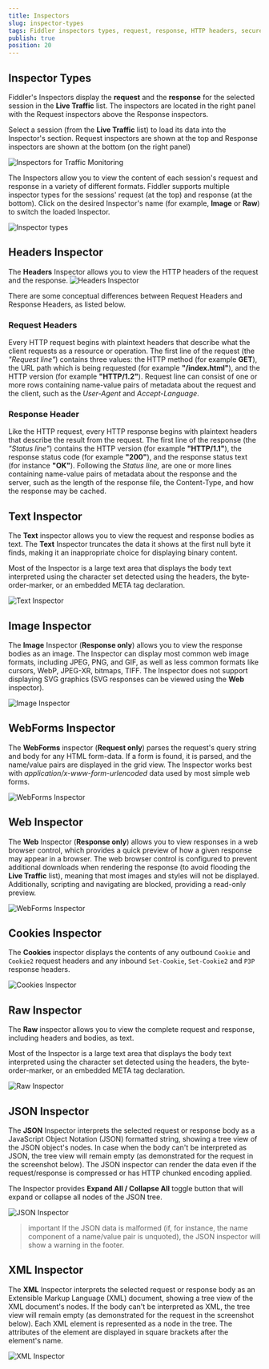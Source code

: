 ```yaml
---
title: Inspectors
slug: inspector-types
tags: Fiddler inspectors types, request, response, HTTP headers, secure requests, headers, textview, webforms, cookies, raw, XML
publish: true
position: 20
---
```


## Inspector Types

Fiddler's Inspectors display the **request** and the **response** for the selected session in the __Live Traffic__ list. The inspectors are located in the right panel with the Request inspectors above the Response inspectors.

Select a session (from the __Live Traffic__ list) to load its data into the Inspector's section. Request inspectors are shown at the top and Response inspectors are shown at the bottom (on the right panel)

![Inspectors for Traffic Monitoring](../../images/livetraffic/inspectors/inspectors-all.png)

The Inspectors allow you to view the content of each session's request and response in a variety of different formats. Fiddler supports multiple inspector types for the sessions' request (at the top) and response (at the bottom). Click on the desired Inspector's name (for example, __Image__ or __Raw__) to switch the loaded Inspector.

![Inspector types](../../images/livetraffic/inspectors/inspectors-all-types.png)

## Headers Inspector

The __Headers__ Inspector allows you to view the HTTP headers of the request and the response.
![Headers Inspector](../../images/livetraffic/inspectors/inspectors-headers.png)

There are some conceptual differences between Request Headers and Response Headers, as listed below.

### Request Headers

Every HTTP request begins with plaintext headers that describe what the client requests as a resource or operation. The first line of the request (the _"Request line"_) contains three values: the HTTP method (for example __GET__), the URL path which is being requested (for example __"/index.html"__), and the HTTP version (for example __"HTTP/1.2"__). Request line can consist of one or more rows containing name-value pairs of metadata about the request and the client, such as the _User-Agent_ and _Accept-Language_.

### Response Header

Like the HTTP request, every HTTP response begins with plaintext headers that describe the result from the request. The first line of the response (the _"Status line"_) contains the HTTP version (for example __"HTTP/1.1"__), the response status code (for example __"200"__), and the response status text (for instance __"OK"__). Following the _Status line,_ are one or more lines containing name-value pairs of metadata about the response and the server, such as the length of the response file, the Content-Type, and how the response may be cached.


## Text Inspector

The __Text__ inspector allows you to view the request and response bodies as text. The __Text__ Inspector truncates the data it shows at the first null byte it finds, making it an inappropriate choice for displaying binary content.

Most of the Inspector is a large text area that displays the body text interpreted using the character set detected using the headers, the byte-order-marker, or an embedded META tag declaration.

![Text Inspector](../../images/livetraffic/inspectors/inspectors-textview.png)

## Image Inspector

The __Image__ Inspector (__Response only__) allows you to view the response bodies as an image. The Inspector can display most common web image formats, including JPEG, PNG, and GIF, as well as less common formats like cursors, WebP, JPEG-XR, bitmaps, TIFF. The Inspector does not support displaying SVG graphics (SVG responses can be viewed using the __Web__ inspector).

![Image Inspector](../../images/livetraffic/inspectors/inspectors-image.png)

## WebForms Inspector

The __WebForms__ inspector (__Request only__) parses the request's query string and body for any HTML form-data. If a form is found, it is parsed, and the name/value pairs are displayed in the grid view. The Inspector works best with _application/x-www-form-urlencoded_ data used by most simple web forms.

![WebForms Inspector](../../images/livetraffic/inspectors/inspectors-webforms.png)

## Web Inspector

The __Web__ Inspector (__Response only__) allows you to view responses in a web browser control, which provides a quick preview of how a given response may appear in a browser. The web browser control is configured to prevent additional downloads when rendering the response (to avoid flooding the __Live Traffic__ list), meaning that most images and styles will not be displayed. Additionally, scripting and navigating are blocked, providing a read-only preview.

![WebForms Inspector](../../images/livetraffic/inspectors/inspectors-web.png)

## Cookies Inspector

The __Cookies__ inspector displays the contents of any outbound `Cookie` and `Cookie2` request headers and any inbound `Set-Cookie`, `Set-Cookie2` and `P3P` response headers.

![Cookies Inspector](../../images/livetraffic/inspectors/inspectors-cookies.png)

## Raw Inspector

The __Raw__ inspector allows you to view the complete request and response, including headers and bodies, as text.

Most of the Inspector is a large text area that displays the body text interpreted using the character set detected using the headers, the byte-order-marker, or an embedded META tag declaration.

![Raw Inspector](../../images/livetraffic/inspectors/inspectors-raw.png)

## JSON Inspector

The __JSON__ Inspector interprets the selected request or response body as a JavaScript Object Notation (JSON) formatted string, showing a tree view of the JSON object's nodes. In case when the body can't be interpreted as JSON, the tree view will remain empty (as demonstrated for the request in the screenshot below). The JSON inspector can render the data even if the request/response is compressed or has HTTP chunked encoding applied.

The Inspector provides __Expand All / Collapse All__ toggle button that will expand or collapse all nodes of the JSON tree.

![JSON Inspector](../../images/livetraffic/inspectors/inspectors-json.png)

>important If the JSON data is malformed (if, for instance, the name component of a name/value pair is unquoted), the JSON inspector will show a warning in the footer.

## XML Inspector

The __XML__ Inspector interprets the selected request or response body as an Extensible Markup Language (XML) document, showing a tree view of the XML document's nodes. If the body can't be interpreted as XML, the tree view will remain empty (as demonstrated for the request in the screenshot below). Each XML element is represented as a node in the tree. The attributes of the element are displayed in square brackets after the element's name.

![XML Inspector](../../images/livetraffic/inspectors/inspectors-xml.png)
